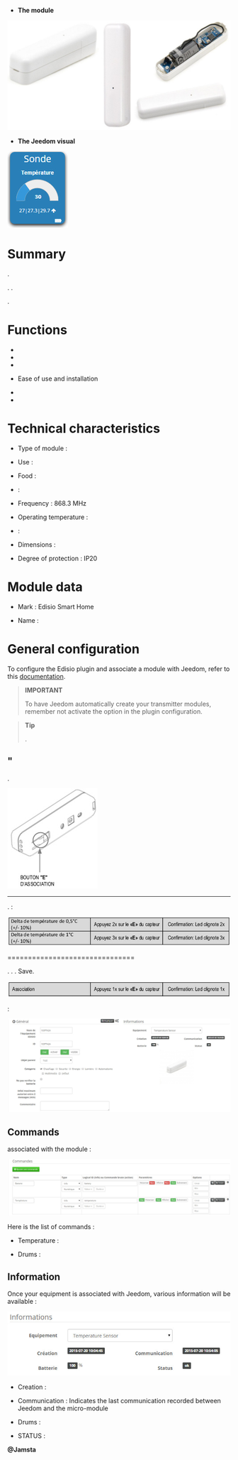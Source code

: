 -   **The module**

![ets200.module](images/ets200/ets200.module.jpg)

-   **The Jeedom visual**

![ets200.vue defaut](images/ets200/ets200.vue-defaut.jpg)

Summary 
======




.


. 
.

.

Functions 
=========

-   

-   

-   
    

-   Ease of use and installation

-   

-   

Technical characteristics 
===========================

-   Type of module : 

-   Use : 

-   Food : 

-    : 

-   Frequency : 868.3 MHz

-   Operating temperature : 

-    : 

-   Dimensions : 

-   Degree of protection : IP20

Module data 
=================

-   Mark : Edisio Smart Home

-   Name : 

General configuration 
======================

To configure the Edisio plugin and associate a module with Jeedom,
refer to this
[documentation](https://www.jeedom.fr/doc/documentation/plugins/edisio/en_US/edisio.html).

> **IMPORTANT**
>
> To have Jeedom automatically create your transmitter modules, remember
> not activate the option in the plugin configuration.

> **Tip**
>
> 
> .

" 
----------


.

![ets200.bouton e](images/ets200/ets200.bouton-e.jpg)

 
-------------------------------


. 
:

![ets200.delta](images/ets200/ets200.delta.jpg)

 
===============================

. 
. 
. 
Save.

![ets200.association](images/ets200/ets200.association.jpg)

 :

![ets200.general](images/ets200/ets200.general.jpg)

Commands 
---------


associated with the module :

![Commands](images/ets200/ets200.commandes.jpg)

Here is the list of commands :

-   Temperature : 

-   Drums : 

Information 
------------

Once your equipment is associated with Jeedom, various information will be
available :

![Commands](images/ets200/ets200.informations.jpg)

-   Creation : 

-   Communication : Indicates the last communication recorded between
    Jeedom and the micro-module

-   Drums : 

-   STATUS : 

**@Jamsta**
